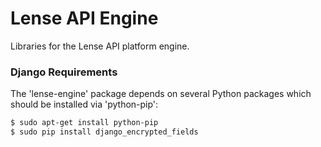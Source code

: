 # Lense API Engine

Libraries for the Lense API platform engine.

### Django Requirements

The 'lense-engine' package depends on several Python packages which should be installed via 'python-pip':

```sh
$ sudo apt-get install python-pip
$ sudo pip install django_encrypted_fields
```